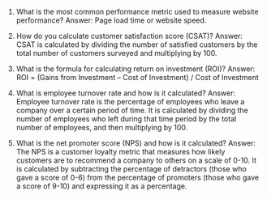 1. What is the most common performance metric used to measure website performance?
Answer: Page load time or website speed.

2. How do you calculate customer satisfaction score (CSAT)?
Answer: CSAT is calculated by dividing the number of satisfied customers by the total number of customers surveyed and multiplying by 100.

3. What is the formula for calculating return on investment (ROI)?
Answer: ROI = (Gains from Investment – Cost of Investment) / Cost of Investment

4. What is employee turnover rate and how is it calculated?
Answer: Employee turnover rate is the percentage of employees who leave a company over a certain period of time. It is calculated by dividing the number of employees who left during that time period by the total number of employees, and then multiplying by 100.

5. What is the net promoter score (NPS) and how is it calculated?
Answer: The NPS is a customer loyalty metric that measures how likely customers are to recommend a company to others on a scale of 0-10. It is calculated by subtracting the percentage of detractors (those who gave a score of 0-6) from the percentage of promoters (those who gave a score of 9-10) and expressing it as a percentage.